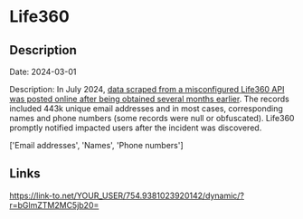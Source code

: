 # Life360

## Description

Date: 2024-03-01

Description:
In July 2024, <a href="https://www.bleepingcomputer.com/news/security/over-400-000-life360-user-phone-numbers-leaked-via-unsecured-android-api/" target="_blank" rel="noopener">data scraped from a misconfigured Life360 API was posted online after being obtained several months earlier</a>. The records included 443k unique email addresses and in most cases, corresponding names and phone numbers (some records were null or obfuscated). Life360 promptly notified impacted users after the incident was discovered.


['Email addresses', 'Names', 'Phone numbers']

## Links

https://link-to.net/YOUR_USER/754.9381023920142/dynamic/?r=bGlmZTM2MC5jb20=